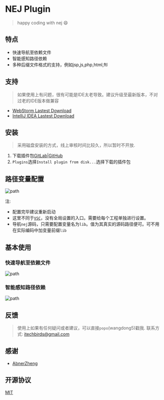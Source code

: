 

# NEJ Plugin

> happy coding with nej :smile:

## 特点

* 快速导航至依赖文件
* 智能感知路径依赖
* 多种后缀文件格式的支持，例如jsp,js,php,html,ftl

## 支持

> 如果使用上有问题，很有可能是IDE太老导致。建议升级至最新版本，不对过老的IDE版本做兼容

* [WebStorm Lastest Download](https://www.jetbrains.com/webstorm/)   
* [IntelliJ IDEA Lastest Download](https://www.jetbrains.com/idea/)

## 安装

> 采用磁盘安装的方式，线上审核时间比较久，所以暂时不开放.

1. 下载插件包[GitLab](https://g.hz.netease.com//hzwangdong5/NEJPlugin/raw/master/NEJPlugin.zip)|[GitHub](https://raw.githubusercontent.com/techbirds/NEJPlugin/master/NEJPlugin.zip)
2. `Plugins`选择`Install plugin from disk...`选择下载的插件包 

## 路径变量配置

![path](./images/setting.gif)

注: 

* 配置完毕建议重新启动
* 这里不同于[`VSC`](https://code.visualstudio.com/)，没有全局设置的入口。需要给每个工程单独进行设置。
* 导航`nej`源码，只需要配置变量名为`lib`。值为其真实的源码路径便可。可不用在实际编码中加变量前缀`lib`

## 基本使用

### 快速导航至依赖文件

![path](./images/usage.gif)

### 智能感知路径依赖

![path](./images/usage2.gif)

## 反馈

> 使用上如果有任何疑问或者建议，可以直接`popo`(wangdong5)戳我.
联系方式: itechbirds@gmail.com

## 感谢

* [AbnerZheng](https://github.com/AbnerZheng/NEJPlugin)

## 开源协议

[MIT](LICENSE)


